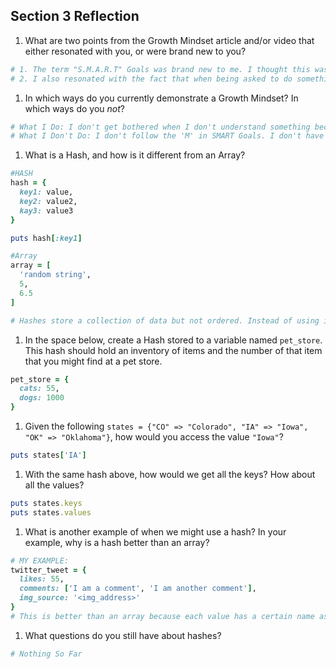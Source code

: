 ## Section 3 Reflection

1. What are two points from the Growth Mindset article and/or video that either resonated with you, or were brand new to you?
```ruby
# 1. The term "S.M.A.R.T" Goals was brand new to me. I thought this was a really clever way to set a goal, and I am now going to start integrating it into my life as well.
# 2. I also resonated with the fact that when being asked to do something you have no idea how to do, it is okay because you can work towards achieving it and learn along the way
```

1. In which ways do you currently demonstrate a Growth Mindset? In which ways do you _not_?
```ruby
# What I Do: I don't get bothered when I don't understand something because I know that it is normal and I can always learn it.
# What I Don't Do: I don't follow the 'M' in SMART Goals. I don't have a way to measure my goals, I just blindly follow them. I think this is something I need to integrate.
```

1. What is a Hash, and how is it different from an Array?

```ruby
#HASH
hash = {
  key1: value,
  key2: value2,
  kay3: value3
}

puts hash[:key1]

#Array
array = [
  'random string',
  5,
  6.5
]

# Hashes store a collection of data but not ordered. Instead of using indexes like an array, it uses keys.
```

1. In the space below, create a Hash stored to a variable named `pet_store`.  This hash should hold an inventory of items and the number of that item that you might find at a pet store.
```ruby
pet_store = {
  cats: 55,
  dogs: 1000
}
```
1. Given the following `states = {"CO" => "Colorado", "IA" => "Iowa", "OK" => "Oklahoma"}`, how would you access the value `"Iowa"`?
```ruby
puts states['IA']
```

1. With the same hash above, how would we get all the keys?  How about all the values?
```ruby
puts states.keys
puts states.values
```

1. What is another example of when we might use a hash?  In your example, why is a hash better than an array?

```ruby
# MY EXAMPLE:
twitter_tweet = {
  likes: 55,
  comments: ['I am a comment', 'I am another comment'],
  img_source: '<img_address>'
}
# This is better than an array because each value has a certain name associated with it so we can't use an array
```

1. What questions do you still have about hashes?
```ruby
# Nothing So Far
```
